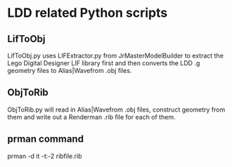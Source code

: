 # LDD related Python scripts
## LifToObj 
LifToObj.py uses LIFExtractor.py from JrMasterModelBuilder to extract the Lego Digital Designer LIF library first and then converts the LDD .g geometry files to Alias|Wavefrom .obj files.

## ObjToRib
ObjToRib.py will read in Alias|Wavefrom .obj files, construct geometry from them and write out a Renderman .rib file for each of them.

## prman command
prman -d it -t:-2 ribfile.rib

